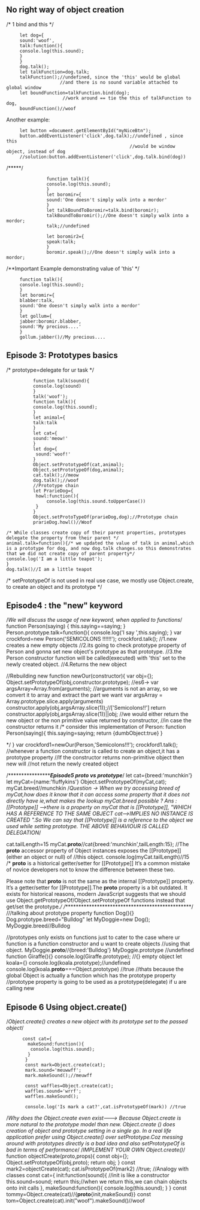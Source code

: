 ## No right way of object creation

/* 1 bind and this */
```
     let dog={
     sound:'woof',
     talk:function(){
     console.log(this.sound);
     }
     }
     dog.talk();
     let talkFunction=dog.talk;
     talkFunction();//undefined, since the 'this' would be global
                    //and there is no sound variable attached to global window
     let boundFunction=talkFunction.bind(dog);
                     //work around == tie the this of talkFunction to dog,
     boundFunction()//woof
```
 Another example:
 
```
     let button =document.getElementById("myNiceBtn");
     button.addEventListener('click',dog.talk);//undefined , since this
                                              //would be window object, instead of dog
     //solution:button.addEventListener('click',dog.talk.bind(dog))
```
/*****/
```
               function talk(){
               console.log(this.sound);
               }
               let boromir={
               sound:'One doesn't simply walk into a mordor'
               }
               let talkBoundToBoromir=talk.bind(boromir);
               talkBoundToBoromir();//One doesn't simply walk into a mordor;
               talk;//undefined
               
               let boromir2={
               speak:talk;
               }
               boromir.speak();//One doesn't simply walk into a mordor;

```

/**Important Example demonstrating value of 'this' */
```
     function talk(){
     console.log(this.sound);
     }
     let boromir={
     blabber:talk,
     sound:'One doesn't simply walk into a mordor'
     }
     let gollum={
     jabber:boromir.blabber,
     sound:'My precious....'
     }
     gollum.jabber()//My precious....
```

## Episode 3: Prototypes basics
/* prototype=delegate for ur task */
```
          function talk(sound){
          console.log(sound)
          }
          talk('woof');
          function talk(){
          console.log(this.sound);
          }
          let animal={
          talk:talk
          }
          let cat={
          sound:'meow!'
          }
          let dog={
           sound:'woof!'
          }
          Object.setPrototypeOf(cat,animal);
          Object.setPrototypeOf(dog,animal);
          cat.talk();//meow
          dog.talk();//woof
          //Prototype chain
          let PrarieDog={
           howl:function(){
               console.log(this.sound.toUpperCase())
           }
          }
          Object.setProtoTypeOf(prarieDog,dog);//Prototype chain
          prarieDog.howl()//Woof

/* While classes create copy of their parent properties, prototypes delegate the property from their parent */
animal.talk=function(){/* we updated the value of talk in animal,which is a prototype for dog, and now dog.talk changes.so this demonstrates that we did not create copy of parent property*/
console.log('I am a little teapot');
}
dog.talk()//I am a little teapot
```
/* setPrototypeOf is not used in real use case, we mostly use Object.create, to create an object and its prototype */



## Episode4 : the "new" keyword
/*We will discuss the usage of new keyword, when applied to functions*/ 
function Person(saying)
{
  this.saying==saying;
}
Person.prototype.talk=function(){
console.log('I say ',this.saying);
}
var crockford=new Person('SEMICOLONS !!!!!!');
crockford.talk();
//1.new creates a new empty objects
//2.its going to check prototype property of Person and gonna set new object's prototype as that prototype.
//3.the Person constructor function will be called(executed) with 'this' set to the newly created object.
//4.Returns the new object 

//Rebuilding new
function newOur(constructor){
var obj={};
Object.setPrototypeOf(obj,constructor.prototype);
//es6-> var argsArray=Array.from(arguments);
 //arguments is not an array, so we convert it to array and extract the part we want
var argsArray = Array.prototype.slice.apply(arguments)
constructor.apply(obj,argsArray.slice(1));//['Semicolons!!']
return constructor.apply(obj,argsArray.slice(1))||obj;
//we would either return the new object or the non primitive value returned by  constructor,
 //in case the constructor returns it
/*
consider this implementation of Person:
function Person(saying){
this.saying=saying;
return {dumbObject:true}
}

*/
}
var crockford1=newOur(Person,'Semicolons!!!');
crockford1.talk();
//whenever a function constructor is called to create an object,it has a prototype property
//If the constructor returns non-primitive object then new will
//not return the newly created object




/*********************************Episode5 __proto__ vs prototype*****************/
let cat={breed:'munchkin'}
let myCat={name:'fluffykins'}
Object.setPrototypeOf(myCat,cat);
myCat.breed//munchkin
/*Question -> When we try accessing breed of myCat,how does it know that it can access some property that it does not directly have ie,what makes the lookup
  myCat.breed possible ?
  Ans : [[Prototype]] -->there is a property on myCat that is [[Prototype]],
 "WHICH HAS A REFERENCE TO THE SAME OBJECT cat-->IMPLIES NO INSTANCE IS CREATED ".So
  We can say that [[Prototype]] is a reference to the object we used while setting prototype.
  THE ABOVE BEHAVIOUR IS CALLED DELEGATION*/

cat.tailLength=15
myCat.__proto__//cat{breed:'munchkin',tailLength:15};
//The __proto__ accessor property of Object instances exposes the [[Prototype]] (either an object or null) of 
//this object.
console.log(myCat.tailLength)//15
/*
__proto__ is a historical getter/setter for [[Prototype]]
It’s a common mistake of novice developers not to know the difference between these two.

Please note that __proto__ is not the same as the internal [[Prototype]] property. 
It’s a getter/setter for [[Prototype]].The __proto__ property is a bit outdated.
It exists for historical reasons, modern JavaScript suggests that we should 
use Object.getPrototypeOf/Object.setPrototypeOf
functions instead that get/set the prototype.*/
/*************************************************/
///talking about prototype property
function Dog(){}
Dog.prototype.breed="Bulldog"
let MyDoggie=new Dog();
MyDoggie.breed//Bulldog

//prototypes only exists on functions just to cater to the case where ur function is a function constructor and u want to create objects 
//using that  object.
MyDoggie.__proto__//{breed:'Bulldog'}
MyDoggie.prototype //undefined
function Giraffe(){}
console.log(Giraffe.prototype); //{} empty object
let koala={}
console.log(koala.prototype);//undefined
console.log(koala.__proto__===Object.prototype) //true
//thats because the global Object is actually a function which has the prototype property
//prototype property is going to be used as a prototype(delegate) if u are calling new

## Episode 6 Using object.create()
/*Object.create() creates a new object with its prototype set to the passed object*/
   ```
         const cat={
           makeSound:function(){
            console.log(this.sound); 
           }
          }
          const mark=Object.create(cat);
          mark.sound='meuwwff';
          mark.makeSound();//meuwff
          
          const waffles=Object.create(cat);
          waffles.sound='wrrf';
          waffles.makeSound();
          
          console.log('Is mark a cat?',cat.isPrototypeOf(mark)) //true
```
/*Why does the Object.create even exist---> Because Object.create is more natural to the prototype model than new.
Object.create () does creation of object and prototype setting in a single go. 
In a real life application prefer using Object.create() over setPrototype.Coz messing around with prototypes directly is a bad idea and also setPrototypeOf is bad
in terms of performance*/
/*IMPLEMENT YOUR OWN Object.create()*/
function objectCreate(proto,props){
 const obj={};
 Object.setPrototypeOf(obj,proto);
 return obj;
}
const mark2=objectCreate(cat);
cat.isPrototypeOf(mark2) //true;
//Analogy with classes
const cat={
 init:function(sound){ //init is like a constructor
  this.sound=sound;
  return this;//when we return this,we can chain objects onto init calls
 },
 makeSound:function(){
 console.log(this.sound);
 }
}
const tommy=Object.create(cat)//{__proto__{init,makeSound}}
const tom=Object.create(cat).init("woof").makeSound()//woof
